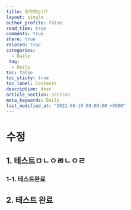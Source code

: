 ```yaml
---
title: 동작하는가?
layout: single
author_profile: false
read_time: true
comments: true
share: true
related: true
categories:
  - Daily
 tag:
  - Daily
toc: false
toc_sticky: true
toc_label: Contents
description: desc
article_section: section
meta_keywords: Daily
last_modified_at: "2022-08-19 09:00:00 +0800"
---
```


# 수정
## 1. 테스트ㅁㄴㅇㄻㄴㅇㄹ
### 1-1. 테스트완료
## 2. 테스트 완료
